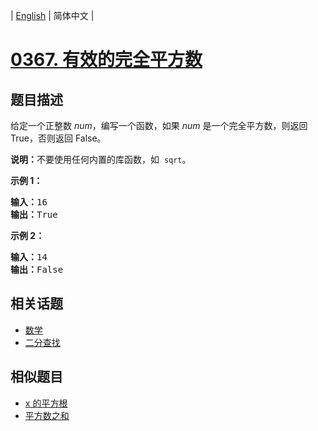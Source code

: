 
| [English](README_EN.md) | 简体中文 |
# [0367. 有效的完全平方数](https://leetcode-cn.com/problems/valid-perfect-square/)
## 题目描述
<p>给定一个正整数 <em>num</em>，编写一个函数，如果 <em>num</em> 是一个完全平方数，则返回 True，否则返回 False。</p>

<p><strong>说明：</strong>不要使用任何内置的库函数，如&nbsp; <code>sqrt</code>。</p>

<p><strong>示例 1：</strong></p>

<pre><strong>输入：</strong>16
<strong>输出：</strong>True</pre>

<p><strong>示例 2：</strong></p>

<pre><strong>输入：</strong>14
<strong>输出：</strong>False
</pre>

## 相关话题
- [数学](https://leetcode-cn.com/tag/math)
- [二分查找](https://leetcode-cn.com/tag/binary-search)
## 相似题目
- [x 的平方根](../sqrtx/README.md)
- [平方数之和](../sum-of-square-numbers/README.md)
